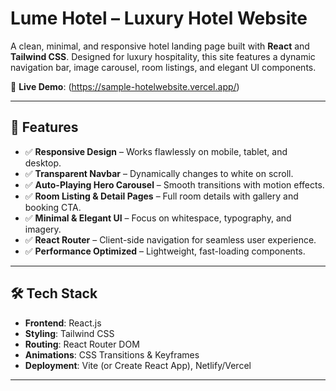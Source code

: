 # Lume Hotel – Luxury Hotel Website
A clean, minimal, and responsive hotel landing page built with **React** and **Tailwind CSS**. Designed for luxury hospitality, this site features a dynamic navigation bar, image carousel, room listings, and elegant UI components.

🎯 **Live Demo**: (https://sample-hotelwebsite.vercel.app/)

---

## 🌟 Features

- ✅ **Responsive Design** – Works flawlessly on mobile, tablet, and desktop.
- ✅ **Transparent Navbar** – Dynamically changes to white on scroll.
- ✅ **Auto-Playing Hero Carousel** – Smooth transitions with motion effects.
- ✅ **Room Listing & Detail Pages** – Full room details with gallery and booking CTA.
- ✅ **Minimal & Elegant UI** – Focus on whitespace, typography, and imagery.
- ✅ **React Router** – Client-side navigation for seamless user experience.
- ✅ **Performance Optimized** – Lightweight, fast-loading components.

---

## 🛠️ Tech Stack

- **Frontend**: React.js
- **Styling**: Tailwind CSS
- **Routing**: React Router DOM
- **Animations**: CSS Transitions & Keyframes
- **Deployment**: Vite (or Create React App), Netlify/Vercel

---
